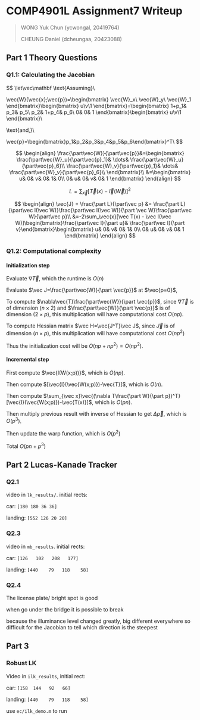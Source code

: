 # COMP4901L Assignment7 Writeup

>WONG Yuk Chun (ycwongal, 20419764)
>
>CHEUNG Daniel (dcheungaa, 20423088)

## Part 1 Theory Questions

### Q1.1: Calculating the Jacobian

$$
\let\vec\mathbf
\text{Assuming}\\

\vec{W}(\vec{x};\vec{p})=\begin{bmatrix}
\vec{W}_x\\ \vec{W}_y\\ \vec{W}_1
\end{bmatrix}\begin{bmatrix}
u\\v\\1
\end{bmatrix}=\begin{bmatrix}
1+p_1&		p_3&		p_5\\
p_2&		1+p_4&		p_6\\
0&			0&			1
\end{bmatrix}\begin{bmatrix}
u\\v\\1
\end{bmatrix}\\

\text{and,}\\

\vec{p}=\begin{bmatrix}p_1&p_2&p_3&p_4&p_5&p_6\end{bmatrix}^T\\
$$

$$
\begin{align}
\frac{\part\vec{W}}{\part\vec{p}}&=\begin{bmatrix}
\frac{\part\vec{W}_u}{\part\vec{p}_1}& \dots& \frac{\part\vec{W}_u}{\part\vec{p}_6}\\
\frac{\part\vec{W}_v}{\part\vec{p}_1}& \dots& \frac{\part\vec{W}_v}{\part\vec{p}_6}\\
\end{bmatrix}\\
&=\begin{bmatrix}
u&	0&	v&	0&	1&	0\\
0&	u&	0&	v&	0&	1
\end{bmatrix}
\end{align}
$$

$$
L = \sum_\vec{x}[\vec T(x) - \vec I(\vec W)]^2
$$


$$
\begin{align}
\vec{J} = \frac{\part L}{\part\vec p} &= \frac{\part L}{\part\vec I(\vec W)}\frac{\part\vec I(\vec W)}{\part \vec W}\frac{\part\vec W}{\part\vec p}\\
&=-2\sum_\vec{x}[\vec T(x) - \vec I(\vec W)]\begin{bmatrix}\frac{\part\vec I}{\part u}& \frac{\part\vec I}{\part v}\end{bmatrix}\begin{bmatrix}
u&	0&	v&	0&	1&	0\\
0&	u&	0&	v&	0&	1
\end{bmatrix}
\end{align}
$$


### Q1.2: Computational complexity

#### Initialization step

Evaluate $\nabla\vec T$, which the runtime is $O(n)$

Evaluate $\vec J=\frac{\part\vec{W}}{\part \vec{p}}$ at $\vec{p=0}$, 

To compute $\nabla\vec{T}\frac{\part\vec{W}}{\part \vec{p}}$, since $\nabla\vec T$ is of dimension $(n\times2)$ and $\frac{\part\vec{W}}{\part \vec{p}}$ is of dimension $(2\times p)$, this multiplication will have computational cost $O(np)$.

To compute Hessian matrix $\vec H=\vec{J^T}\vec J$, since $\vec J$ is of dimension $(n\times p)$, this multiplication will have computational cost $O(np^2)$

Thus the initialization cost will be $O(np+np^2)=O(np^2)$.

#### Incremental step

First compute $\vec{I(W(x;p))}$, which is $O(np)$.

Then compute $[\vec{I}(\vec{W(x;p)})-\vec{T}]$, which is $O(n)$.

Then compute $\sum_{\vec x}\vec{(\nabla T\frac{\part W}{\part p})^T}[\vec{I}(\vec{W(x;p)})-\vec{T(x)}]$, which is $O(pn)$.

Then multiply previous result with inverse of Hessian to get $\Delta\vec p$, which is $O(p^3)$.

Then update the warp function, which is $O(p^2)$

Total $O(pn+p^3)$

## Part 2 Lucas-Kanade Tracker

### Q2.1

video in `lk_results/`. initial rects:

car: `[180 180 36 36]`

landing: `[552 126 20 20]`

### Q2.3

video in `mb_results`. initial rects:

car: `[126   102   208   177]`

landing: `[440    79   118    58]`

### Q2.4

The license plate/ bright spot is good

when go under the bridge it is possible to break

because the illuminance level changed greatly, big different everywhere so difficult for the Jacobian to tell which direction is the steepest

## Part 3

### Robust LK

Video in `ilk_results`, initial rect:

car: `[158  144   92   66]`

landing: `[440    79   118    58]`

use `ec/ilk_demo.m` to run

